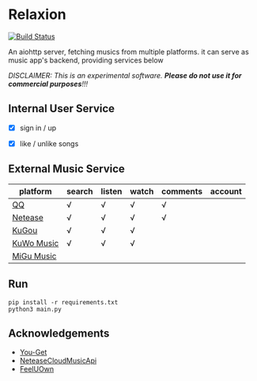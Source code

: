 # Relaxion 

[![Build Status](https://travis-ci.com/jindada1/Relaxion.svg?branch=master)](https://travis-ci.com/jindada1/Relaxion)

An aiohttp server, fetching musics from multiple platforms. it can serve as music app's backend, providing services below

*DISCLAIMER: This is an experimental software. **Please do not use it for commercial purposes**!!!*



## Internal User Service

- [x] sign in / up
- [x] like / unlike songs



## External Music Service

| platform                               | search | listen | watch | comments | account |
| -------------------------------------- | ------ | ------ | ----- | -------- | ------- |
| [QQ](https://y.qq.com/)                | √      | √      | √     | √        |         |
| [Netease](https://music.163.com/)      | √      | √      | √     | √        |         |
| [KuGou](https://www.kugou.com/)        | √      | √      | √     |          |         |
| [KuWo Music](http://www.kuwo.cn/)      | √      | √      | √     |          |         |
| [MiGu Music](https://music.migu.cn/v3) |        |        |       |          |         |



## Run

```
pip install -r requirements.txt
python3 main.py
```



## Acknowledgements

+ [You-Get](https://github.com/soimort/you-get)
+ [NeteaseCloudMusicApi](https://github.com/Binaryify/NeteaseCloudMusicApi)
+ [FeelUOwn](https://github.com/feeluown/FeelUOwn)

